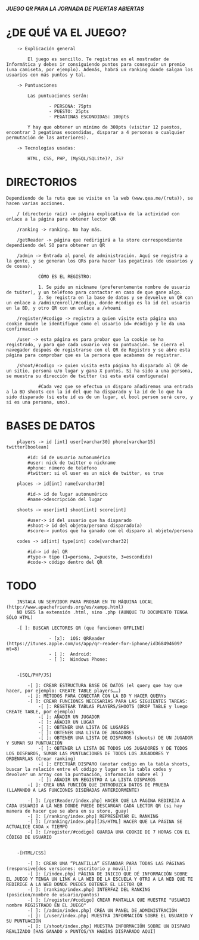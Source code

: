 ***JUEGO QR PARA LA JORNADA DE PUERTAS ABIERTAS***



¿DE QUÉ VA EL JUEGO?
====================

		-> Explicación general
			
			El juego es sencillo. Te registras en el mostrador de Informática y debes ir consiguiendo puntos para conseguir un premio (una camiseta, por ejemplo). Además, habrá un ranking donde salgan los usuarios con más puntos y tal.

		-> Puntuaciones

			Las puntuaciones serán: 

					- PERSONA: 75pts
					- PUESTO: 25pts
					- PEGATINAS ESCONDIDAS: 100pts

			Y hay que obtener un mínimo de 300pts (visitar 12 puestos, encontrar 3 pegatinas escondidas, disparar a 4 personas o cualquier permutación de las anteriores).

		-> Tecnologías usadas:

			HTML, CSS, PHP, (MySQL/SQLite)?, JS?


DIRECTORIOS
===========
	
	Dependiendo de la ruta que se visite en la web (www.qea.me/(ruta)), se hacen varias acciones.

		/ (directorio raíz) -> página explicativa de la actividad con enlace a la página para obtener lector QR

		/ranking -> ranking. No hay más.

		/getReader -> página que redirigirá a la store correspondiente dependiendo del SO para obtener un QR

		/admin -> Entrada al panel de administración. Aquí se registra a la gente, y se generan los QRs para hacer las pegatinas (de usuarios y de cosas).

				CÓMO ES EL REGISTRO:

				1. Se pide un nickname (preferentemente nombre de usuario de tuiter), y un teléfono para contactar en caso de que gane algo.
				2. Se registra en la base de datos y se devuelve un QR con un enlace a /admin/enroll/#codigo, donde #codigo es la id del usuario en la BD, y otro QR con un enlace a /whoami

		/register/#codigo -> registra a quien visite esta página una cookie donde le identifique como el usuario id= #código y le da una confirmación

		/user -> esta página es para probar que la cookie se ha registrado, y para que cada usuario vea su puntuación. Se cierra el navegador después de registrarse con el QR de Registro y se abre esta página para comprobar que es la persona que acabamos de registrar.

		/shoot/#codigo -> quien visita esta página ha disparado al QR de un sitio, persona u/o lugar y gana X puntos. Si ha sido a una persona, se muestra su dirección de twitter (si esta está configurada)

				#Cada vez que se efectua un disparo añadiremos una entrada a la BD shoots con la id del que ha disparado y la id de lo que ha sido disparado (si este id es de un lugar, el bool person será cero, y si es una persona, uno).

BASES DE DATOS
==============

		players -> id [int] user[varchar30] phone[varchar15] twitter[boolean]

			#id: id de usuario autonumérico 
			#user: nick de twitter o nickname 
			#phone: número de teléfono
			#twitter: si el user es un nick de twitter, es true

		places -> id[int] name[varchar30]

			#id-> id de lugar autonumérico 
			#name->descripción del lugar

		shoots -> user[int] shoot[int] score[int]

			#user-> id del usuario que ha disparado
			#shoot-> id del objeto/persona disparado(a)
			#score-> puntos que ha ganado con el disparo al objeto/persona

		codes -> id[int] type[int] code[varchar32]

			#id-> id del QR
			#type-> tipo (1=persona, 2=puesto, 3=escondido)
			#code-> código dentro del QR

TODO
====
		
		INSTALA UN SERVIDOR PARA PROBAR EN TU MÁQUINA LOCAL (http://www.apachefriends.org/es/xampp.html)
		NO USES la extensión .html, sino .php (AUNQUE TU DOCUMENTO TENGA SÓLO HTML)

		-[ ]: BUSCAR LECTORES QR (que funcionen OFFLINE)
					
					- [x]:	iOS: QRReader (https://itunes.apple.com/us/app/qr-reader-for-iphone/id368494609?mt=8)
					- [ ]:	Android:
					- [ ]:	Windows Phone: 


		-[SQL/PHP/JS]

			-[ ]: CREAR ESTRUCTURA BASE DE DATOS (el query que hay que hacer, por ejemplo: CREATE TABLE players……)
			-[ ]: MÉTODOS PARA CONECTAR CON LA BD Y HACER QUERYs
			-[ ]: CREAR FUNCIONES NECESARIAS PARA LAS SIGUIENTES TAREAS:
				-[ ]: RESETEAR TABLAS PLAYERS/SHOOTS (DROP TABLE y luego CREATE TABLE, por ejemplo)
				-[ ]: AÑADIR UN JUGADOR
				-[ ]: AÑADIR UN LUGAR
				-[ ]: OBTENER UNA LISTA DE LUGARES
				-[ ]: OBTENER UNA LISTA DE JUGADORES
				-[ ]: OBTENER UNA LISTA DE DISPAROS (shoots) DE UN JUGADOR Y SUMAR SU PUNTUACIÓN
				-[ ]: OBTENER LA LISTA DE TODOS LOS JUGADORES Y DE TODOS LOS DISPAROS, SUMAR LAS PUNTUACIONES DE TODOS LOS JUGADORES Y ORDENARLAS (Crear ranking)
				-[ ]: EFECTUAR DISPARO (anotar codigo en la tabla shoots, buscar la relación entre el código y lugar en la tabla codes y devolver un array con la puntuación, información sobre el )
				-[ ]: AÑADIR UN REGISTRO A LA LISTA DISPAROS
			-[ ]: CREA UNA FUNCIÓN QUE INTRODUZCA DATOS DE PRUEBA (LLAMANDO A LAS FUNCIONES DISEÑADAS ANTERIORMENTE)

			-[ ]: [/getReader/index.php] HACER QUE LA PÁGINA REDIRIJA A CADA USUARIO A LA WEB DONDE PUEDE DESCARGAR CADA LECTOR QR (si hay manera de hacer que se abra en su store, guay)
			-[ ]: [/ranking/index.php] REPRESENTAR EL RANKING
			-[ ]: [/ranking/index.php][JS/HTML] HACER QUE LA PÁGINA SE ACTUALICE CADA x TIEMPO
			-[ ]: [/register/#codigo] GUARDA UNA COOKIE DE 7 HORAS CON EL CÓDIGO DE USUARIO


		-[HTML/CSS]
			
			-[ ]: CREAR UNA “PLANTILLA” ESTANDAR PARA TODAS LAS PÁGINAS (responsive[dos versiones: escritorio y movil])
			-[ ]: [/index.php] PÁGINA DE INICIO QUE DÉ INFORMACIÓN SOBRE EL JUEGO Y TENGA UN LINK A LA WEB DE LA ESCUELA Y OTRO A LA WEB QUE TE REDIRIGE A LA WEB DONDE PUEDES OBTENER EL LECTOR QR
			-[ ]: [ranking/index.php] INTERFAZ DEL RANKING (posicion/nombre de usuario/puntos)
			-[ ]: [/register/#codigo] CREAR PANTALLA QUE MUESTRE "USUARIO nombre REGISTRADO EN EL JUEGO"
			-[ ]: [/admin/index.php] CREA UN PANEL DE ADMINISTRACIÓN
			-[ ]: [/user/index.php] MUESTRA INFORMACIÓN SOBRE EL USUARIO Y SU PUNTUACIÓN
			-[ ]: [/shoot/index.php] MUESTRA INFORMACIÓN SOBRE UN DISPARO REALIZADO [HAS GANADO x PUNTOS/YA HABÍAS DISPARADO AQUÍ]
